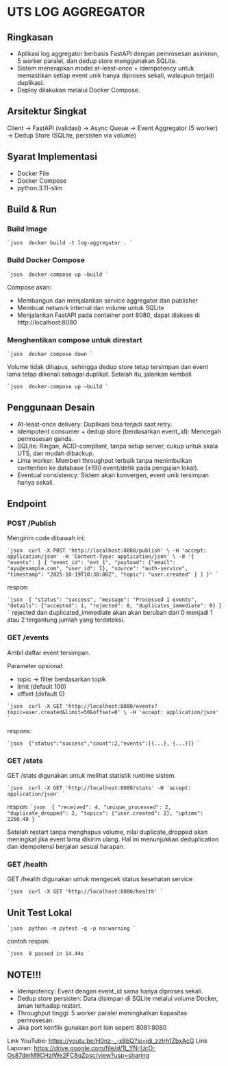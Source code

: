 # UTS LOG AGGREGATOR
## Ringkasan
- Aplikasi log aggregator berbasis FastAPI dengan pemrosesan asinkron, 5 worker paralel, dan dedup store menggunakan SQLite.
- Sistem menerapkan model at-least-once + idempotency untuk memastikan setiap event unik hanya diproses sekali, walaupun terjadi duplikasi.
- Deploy dilakukan melalui Docker Compose.
## Arsitektur Singkat
Client → FastAPI (validasi) → Async Queue → Event Aggregator (5 worker) → Dedup Store (SQLite, persisten via volume)
## Syarat Implementasi
- Docker File
- Docker Compose
- python:3.11-slim
## Build & Run
### Build Image
`` `json 
docker build -t log-aggregator .
` ``
### Build Docker Compose
`` `json 
docker-compose up –build
` ``

Compose akan:
- Membangun dan menjalankan service aggregator dan publisher
- Membuat network internal dan volume untuk SQLite
- Menjalankan FastAPI pada container port 8080, dapat diakses di http://localhost:8080

### Menghentikan compose untuk direstart
`` `json 
docker compose down
` ``

Volume tidak dihapus, sehingga dedup store tetap tersimpan dan event lama tetap dikenali sebagai duplikat. Setelah itu, jalankan kembali

`` `json 
docker-compose up –build
` ``

## Penggunaan Desain
- At-least-once delivery: Duplikasi bisa terjadi saat retry.
- Idempotent consumer + dedup store (berdasarkan event_id): Mencegah pemrosesan ganda.
- SQLite: Ringan, ACID-compliant, tanpa setup server, cukup untuk skala UTS, dan mudah dibackup.
- Lima worker: Memberi throughput terbaik tanpa menimbulkan contention ke database (±190 event/detik pada pengujian lokal).
- Eventual consistency: Sistem akan konvergen, event unik tersimpan hanya sekali.

## Endpoint
### POST /Publish
Mengirim code dibawah ini:

`` `json 
curl -X POST 'http://localhost:8080/publish' \
  -H 'accept: application/json' -H 'Content-Type: application/json' \
  -d '{
    "events": [
      {
        "event_id": "evt_1",
        "payload": {"email": "ayu@example.com", "user_id": 1},
        "source": "auth-service",
        "timestamp": "2025-10-19T10:30:00Z",
        "topic": "user.created"
      }
    ]
  }'
` ``

respon:

`` `json 
{
  "status": "success",
  "message": "Processed 1 events",
  "details": {"accepted": 1, "rejected": 0, "duplicates_immediate": 0}
}
` ``
rejected dan duplicated_immediate akan akan berubah dari 0 menjadi 1 atau 2 tergantung jumlah yang terdeteksi.

### GET /events
Ambil daftar event tersimpan.

Parameter opsional:
- topic → filter berdasarkan topik
- limit (default 100)
- offset (default 0)

`` `json 
curl -X GET 'http://localhost:8080/events?topic=user.created&limit=50&offset=0' \
  -H 'accept: application/json'
` ``

respons:

`` `json 
{"status":"success","count":2,"events":[{...}, {...}]}
` ``

### GET /stats
GET /stats digunakan untuk melihat statistik runtime sistem.

`` `json 
curl -X GET 'http://localhost:8080/stats' -H 'accept: application/json'
` ``

respon:
`` `json 
{
  "received": 4,
  "unique_processed": 2,
  "duplicate_dropped": 2,
  "topics": {"user.created": 2},
  "uptime": 2250.48
}
` ``

Setelah restart tanpa menghapus volume, nilai duplicate_dropped akan meningkat jika event lama dikirim ulang.
Hal ini menunjukkan deduplication dan idempotensi berjalan sesuai harapan.

### GET /health
GET /health digunakan untuk mengecek status kesehatan service

`` `json 
curl -X GET 'http://localhost:8080/health'
` ``

## Unit Test Lokal

`` `json 
python -m pytest -q -p no:warning
` ``

contoh respon:

`` `json 
9 passed in 14.44s
` ``

## NOTE!!!
- Idempotency: Event dengan event_id sama hanya diproses sekali.
- Dedup store persisten: Data disimpan di SQLite melalui volume Docker, aman terhadap restart.
- Throughput tinggi: 5 worker paralel meningkatkan kapasitas pemrosesan.
- Jika port konflik gunakan port lain seperti 8081:8080

Link YouTube: https://youtu.be/H0nz-_-x8bQ?si=idi_zzIrh1ZbxAcG 
Link Laporan: https://drive.google.com/file/d/1I_YN-UcO-Os87dmM9CHzIWe2FC8qZpsc/view?usp=sharing 
